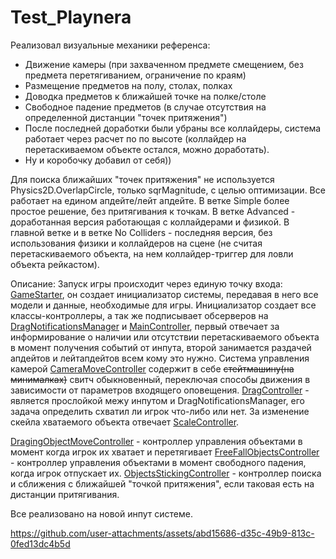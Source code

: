 # Test_Playnera

Реализовал визуальные механики референса:
- Движение камеры (при захваченном предмете смещением, без предмета перетягиванием, ограничение по краям)
- Размещение предметов на полу, столах, полках
- Доводка предметов к ближайшей точке на полке/столе
- Свободное падение предметов (в случае отсутствия на определенной дистанции "точек притяжения")
- После последней доработки были убраны все коллайдеры, система работает через расчет по по высоте (коллайдер на перетаскиваемом объекте остался, можно доработать).
- Ну и коробочку добавил от себя))

Для поиска ближайших "точек притяжения" не используется Physics2D.OverlapCircle, только sqrMagnitude, с целью оптимизации. Все работает на едином апдейте/лейт апдейте. В ветке Simple более простое решение, без притягивания к точкам. В ветке Advanced - доработанная версия работающая с коллайдерами и физикой. В главной ветке и в ветке No Colliders - последняя версия, без использования физики и коллайдеров на сцене (не считая перетаскиваемого объекта, на нем коллайдер-триггер для ловли объекта рейкастом).

Описание:
Запуск игры происходит через единую точку входа: [GameStarter](Assets/Scripts/GameStarter.cs), он создает инициализатор системы, передавая в него все модели и данные, необходимые для игры. Инициализатор создает все классы-контроллеры, а так же подписывает обсерверов на [DragNotificationsManager](Assets/Scripts/Controllers/DragFeature/DragNotificationsManager.cs) и [MainController](Assets/Scripts/Controllers/Core/MainController.cs), первый отвечает за информирование о наличии или отсутствии перетаскиваемого объекта в момент получения событий от инпута, второй занимается раздачей апдейтов и лейтапдейтов всем кому это нужно. Система управления камерой [CameraMoveController](Assets/Scripts/Controllers/Camera/CameraMoveController.cs) содержит в себе ~~стейтмашину(на минималках)~~ свитч обыкновенный, переключая способы движения в зависимости от параметров входящего оповещения. [DragController](Assets/Scripts/Controllers/DragFeature/DragController.cs) - является прослойкой межу инпутом и DragNotificationsManager, его задача определить схватил ли игрок что-либо или нет. За изменение скейла хватаемого объекта отвечает [ScaleController](Assets/Scripts/Controllers/DragFeature/ScaleController.cs). 

[DragingObjectMoveController](Assets/Scripts/Controllers/DragFeature/DragingObjectMoveController.cs) - контроллер управления объектами в момент когда игрок их хватает и перетягивает
[FreeFallObjectsController](Assets/Scripts/Controllers/Object/FreeFallObjectsController.cs) - контроллер управления объектами в момент свободного падения, когда игрок отпускает их.
[ObjectsStickingController](Assets/Scripts/Controllers/Object/ObjectsStickingController.cs) - контроллер поиска и сближения с ближайшей "точкой притяжения", если таковая есть на дистанции притягивания.

Все реализовано на новой инпут системе.


https://github.com/user-attachments/assets/abd15686-d35c-49b9-813c-0fed13dc4b5d

